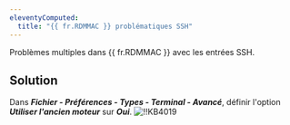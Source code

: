 ```yaml
---
eleventyComputed:
  title: "{{ fr.RDMMAC }} problématiques SSH"
---
```

Problèmes multiples dans {{ fr.RDMMAC }} avec les entrées SSH.
## Solution
Dans ***Fichier - Préférences - Types - Terminal - Avancé***, définir l'option ***Utiliser l'ancien moteur*** sur ***Oui***.
![!!KB4019](https://cdnweb.devolutions.net/docs/fr/kb/KB4019.png)
